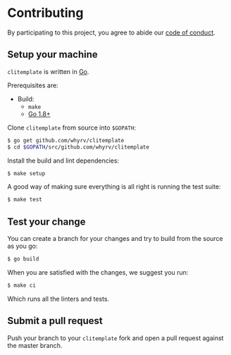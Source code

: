# Contributing

By participating to this project, you agree to abide our [code of
conduct](/CODE_OF_CONDUCT.md).

## Setup your machine

`clitemplate` is written in [Go](https://golang.org/).

Prerequisites are:

* Build:
  * `make`
  * [Go 1.8+](http://golang.org/doc/install)

Clone `clitemplate` from source into `$GOPATH`:

```sh
$ go get github.com/whyrv/clitemplate
$ cd $GOPATH/src/github.com/whyrv/clitemplate
```

Install the build and lint dependencies:

``` sh
$ make setup
```

A good way of making sure everything is all right is running the test suite:

``` sh
$ make test
```

## Test your change

You can create a branch for your changes and try to build from the source as you go:

``` sh
$ go build
```

When you are satisfied with the changes, we suggest you run:

``` sh
$ make ci
```

Which runs all the linters and tests.

## Submit a pull request

Push your branch to your `clitemplate` fork and open a pull request against the
master branch.
